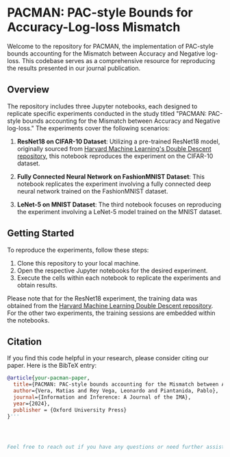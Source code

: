 # PACMAN: PAC-style Bounds for Accuracy-Log-loss Mismatch

Welcome to the repository for PACMAN, the implementation of PAC-style bounds accounting for the Mismatch between Accuracy and Negative log-loss. This codebase serves as a comprehensive resource for reproducing the results presented in our journal publication.

## Overview

The repository includes three Jupyter notebooks, each designed to replicate specific experiments conducted in the study titled "PACMAN: PAC-style bounds accounting for the Mismatch between Accuracy and Negative log-loss." The experiments cover the following scenarios:

1. **ResNet18 on CIFAR-10 Dataset**: Utilizing a pre-trained ResNet18 model, originally sourced from [Harvard Machine Learning's Double Descent repository](https://gitlab.com/harvard-machine-learning/double-descent/tree/master), this notebook reproduces the experiment on the CIFAR-10 dataset.

2. **Fully Connected Neural Network on FashionMNIST Dataset**: This notebook replicates the experiment involving a fully connected deep neural network trained on the FashionMNIST dataset.

3. **LeNet-5 on MNIST Dataset**: The third notebook focuses on reproducing the experiment involving a LeNet-5 model trained on the MNIST dataset.

## Getting Started

To reproduce the experiments, follow these steps:

1. Clone this repository to your local machine.
2. Open the respective Jupyter notebooks for the desired experiment.
3. Execute the cells within each notebook to replicate the experiments and obtain results.

Please note that for the ResNet18 experiment, the training data was obtained from the [Harvard Machine Learning Double Descent repository](https://gitlab.com/harvard-machine-learning/double-descent/tree/master). For the other two experiments, the training sessions are embedded within the notebooks.

## Citation

If you find this code helpful in your research, please consider citing our paper. Here is the BibTeX entry:

```bibtex
@article{your-pacman-paper,
  title={PACMAN: PAC-style bounds accounting for the Mismatch between Accuracy and Negative log-loss},
  author={Vera, Matias and Rey Vega, Leonardo and Piantanida, Pablo},
  journal={Information and Inference: A Journal of the IMA},
  year={2024},
  publisher = {Oxford University Press}
}'''




Feel free to reach out if you have any questions or need further assistance. We appreciate your interest in our work!
